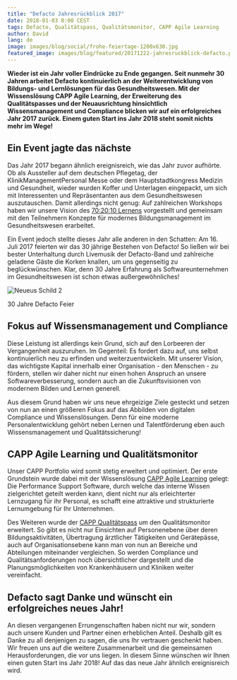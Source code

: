 ```yaml
---
title: "Defacto Jahresrückblick 2017"
date: 2018-01-03 8:00 CEST
tags: Defacto, Qualitätspass, Qualitätsmonitor, CAPP Agile Learning
author: David
lang: de
image: images/blog/social/frohe-feiertage-1200x630.jpg
featured_image: images/blog/featured/20171222-jahresruckblick-defacto.png
---
```


__Wieder ist ein Jahr voller Eindrücke zu Ende gegangen. Seit nunmehr 30 Jahren arbeitet Defacto kontinuierlich an der Weiterentwicklung von Bildungs- und Lernlösungen für das Gesundheitswesen. Mit der Wissenslösung CAPP Agile Learning, der Erweiterung des Qualitätspasses und der Neuausrichtung hinsichtlich Wissensmanagement und Compliance blicken wir auf ein erfolgreiches Jahr 2017 zurück. Einem guten Start ins Jahr 2018 steht somit nichts mehr im Wege!__

## Ein Event jagte das nächste

Das Jahr 2017 begann ähnlich ereignisreich, wie das Jahr zuvor aufhörte. Ob als Aussteller auf dem deutschen Pflegetag, der KlinikManagementPersonal Messe oder dem Hauptstadtkongress Medizin und Gesundheit, wieder wurden Koffer und Unterlagen eingepackt, um sich mit Interessenten und Repräsentanten aus dem Gesundheitswesen auszutauschen. Damit allerdings nicht genug: Auf zahlreichen Workshops haben wir unsere Vision des [70:20:10 Lernens](/70-20-10/) vorgestellt und gemeinsam mit den Teilnehmern Konzepte für modernes Bildungsmanagement im Gesundheitswesen erarbeitet.

Ein Event jedoch stellte dieses Jahr alle anderen in den Schatten: Am 16. Juli 2017 feierten wir das 30 jährige Bestehen von Defacto! So ließen wir bei bester Unterhaltung durch Livemusik der Defacto-Band und zahlreiche geladene Gäste die Korken knallen, um uns gegenseitig zu beglückwünschen. Klar, denn 30 Jahre Erfahrung als Softwareunternehmen im Gesundheitswesen ist schon etwas außergewöhnliches!

![Neueus Schild 2](/images/blog/30-jaar-03.jpg)
<p class="caption">30 Jahre Defacto Feier</p>

## Fokus auf Wissensmanagement und Compliance

Diese Leistung ist allerdings kein Grund, sich auf den Lorbeeren der Vergangenheit auszuruhen. Im Gegenteil: Es fordert dazu auf, uns selbst kontinuierlich neu zu erfinden und weiterzuentwickeln. Mit unserer Vision, das wichtigste Kapital innerhalb einer Organisation - den Menschen - zu fördern, stellen wir daher nicht nur einen hohen Anspruch an unsere Softwareverbesserung, sondern auch an die Zukunftsvisionen von modernem Bilden und Lernen generell.

Aus diesem Grund haben wir uns neue ehrgeizige Ziele gesteckt und setzen von nun an einen größeren Fokus auf das Abbilden von digitalen Compliance und Wissenslösungen. Denn für eine moderne Personalentwicklung gehört neben Lernen und Talentförderung eben auch Wissensmanagement und Qualitätssicherung!

## CAPP Agile Learning und Qualitätsmonitor

Unser CAPP Portfolio wird somit stetig erweitert und optimiert. Der erste Grundstein wurde dabei mit der Wissenslösung [CAPP Agile Learning](/capp-agile-learning/) gelegt: Die Performance Support Software, durch welche das interne Wissen zielgerichtet geteilt werden kann, dient nicht nur als erleichterter Lernzugang für ihr Personal, es schafft eine attraktive und strukturierte Lernumgebung für Ihr Unternehmen.

Des Weiteren wurde der [CAPP Qualitätspass](/qualitatspass-qualitatsmonitor/) um den Qualitätsmonitor erweitert. So gibt es nicht nur Einsichten auf Personenebene über deren Bildungsaktivitäten, Übertragung ärztlicher Tätigkeiten und Gerätepässe, auch auf Organisationsebene kann man von nun an Bereiche und Abteilungen miteinander vergleichen. So werden Compliance und Qualitätsanforderungen noch übersichtlicher dargestellt und die Planungsmöglichkeiten von Krankenhäusern und Kliniken weiter vereinfacht.

## Defacto sagt Danke und wünscht ein erfolgreiches neues Jahr!

An diesen vergangenen Errungenschaften haben nicht nur wir, sondern auch unsere Kunden und Partner einen erheblichen Anteil. Deshalb gilt es Danke zu all denjenigen zu sagen, die uns Ihr vertrauen geschenkt haben. Wir freuen uns auf die weitere Zusammenarbeit und die gemeinsamen Herausforderungen, die vor uns liegen. In diesem Sinne wünschen wir Ihnen einen guten Start ins Jahr 2018! Auf das das neue Jahr ähnlich ereignisreich wird.
